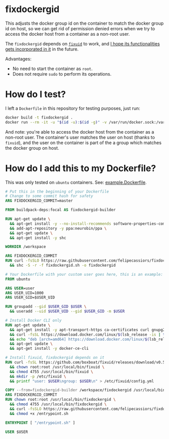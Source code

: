 # fixdockergid

This adjusts the docker group id on the container to match the docker group id on host, so we can get rid of permission denied errors when we try to access the docker host from a container as a non-root user.

The `fixdockergid` depends on [`fixuid`](https://github.com/boxboat/fixuid) to work, and [I hope its functionalities gets incorporated in it](https://github.com/boxboat/fixuid/issues/29) in the future.

Advantages:
  - No need to start the container as `root`.
  - Does not require `sudo` to perform its operations.

# How do I test?

I left a `Dockerfile` in this repository for testing purposes, just run:

```bash
docker build -t fixdockergid .
docker run --rm -it -u "$(id -u):$(id -g)" -v /var/run/docker.sock:/var/run/docker.sock fixdockergid docker version
```

And note: you're able to access the docker host from the container as a non-root user. The container's user matches the user on host (thanks to `fixuid`), and the user on the container is part of the a group which matches the docker group on host.

# How do I add this to my Dockerfile?

This was only tested on `ubuntu` containers. See: [example.Dockerfile](./example.Dockerfile).

```Dockerfile
# Put this in the beginning of your Dockerfile
# Change to some commit hash for safety
ARG FIXDOCKERGID_COMMIT=master

FROM buildpack-deps:focal AS fixdockergid-builder

RUN apt-get update \
  && apt-get install -y --no-install-recommends software-properties-common \
  && add-apt-repository -y ppa:neurobin/ppa \
  && apt-get update \
  && apt-get install -y shc

WORKDIR /workspace

ARG FIXDOCKERGID_COMMIT
RUN curl -fsSLO https://raw.githubusercontent.com/felipecassiors/fixdockergid/$FIXDOCKERGID_COMMIT/fixdockergid.sh \
  && shc -S -r -f fixdockergid.sh -o fixdockergid

# Your Dockerfile with your custom user goes here, this is an example:
FROM ubuntu

ARG USER=user
ARG USER_UID=1000
ARG USER_GID=$USER_UID

RUN groupadd --gid $USER_GID $USER \
  && useradd --uid $USER_UID --gid $USER_GID -m $USER

# Install Docker CLI only
RUN apt-get update \
  && apt-get install -y apt-transport-https ca-certificates curl gnupg2 lsb-release \
  && curl -fsSL https://download.docker.com/linux/$(lsb_release -is | tr '[:upper:]' '[:lower:]')/gpg | apt-key add - 2>/dev/null \
  && echo "deb [arch=amd64] https://download.docker.com/linux/$(lsb_release -is | tr '[:upper:]' '[:lower:]') $(lsb_release -cs) stable" | tee /etc/apt/sources.list.d/docker.list \
  && apt-get update \
  && apt-get install -y docker-ce-cli

# Install fixuid, fixdockergid depends on it
RUN curl -fsSL https://github.com/boxboat/fixuid/releases/download/v0.5/fixuid-0.5-linux-amd64.tar.gz | tar -C /usr/local/bin -xzf - \
  && chown root:root /usr/local/bin/fixuid \
  && chmod 4755 /usr/local/bin/fixuid \
  && mkdir -p /etc/fixuid \
  && printf "user: $USER\ngroup: $USER\n" > /etc/fixuid/config.yml

COPY --from=fixdockergid-builder /workspace/fixdockergid /usr/local/bin/
ARG FIXDOCKERGID_COMMIT
RUN chown root:root /usr/local/bin/fixdockergid \
  && chmod 4755 /usr/local/bin/fixdockergid \
  && curl -fsSLO https://raw.githubusercontent.com/felipecassiors/fixdockergid/$FIXDOCKERGID_COMMIT/entrypoint.sh \
  && chmod +x /entrypoint.sh

ENTRYPOINT [ "/entrypoint.sh" ]

USER $USER
```
